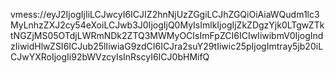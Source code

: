vmess://eyJ2IjogIjIiLCJwcyI6ICJIZ2hnNjUzZGgiLCJhZGQiOiAiaWQudm1lc3MyLnhzZXJ2cy54eXoiLCJwb3J0IjogIjQ0MyIsImlkIjogIjZkZDgzYjk0LTgwZTktNGZjMS05OTdjLWRmNDk2ZTQ3MWMyOCIsImFpZCI6ICIwIiwibmV0IjogIndzIiwidHlwZSI6ICJub25lIiwiaG9zdCI6ICJra2suY29tIiwic25pIjogImtray5jb20iLCJwYXRoIjogIi92bWVzcyIsInRscyI6ICJ0bHMifQ
